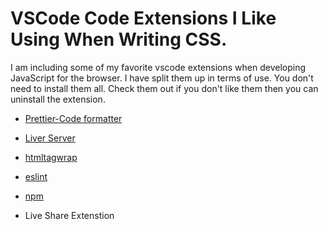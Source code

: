 # VSCode Code Extensions I Like Using When Writing CSS.
I am including some of my favorite vscode extensions when developing JavaScript for the browser. I have split them up in terms of use. You don't need to install them all. Check them out if you don't like them then you can uninstall the extension.

 
- [Prettier-Code formatter](https://marketplace.visualstudio.com/items?itemName=esbenp.prettier-vscode)
- [Liver Server](https://marketplace.visualstudio.com/items?itemName=ritwickdey.LiveServer)
- [htmltagwrap](https://marketplace.visualstudio.com/items?itemName=bradgashler.htmltagwrap)
- [eslint](https://marketplace.visualstudio.com/items?itemName=dbaeumer.vscode-eslint)
- [npm](https://marketplace.visualstudio.com/items?itemName=eg2.vscode-npm-script)

- Live Share Extenstion